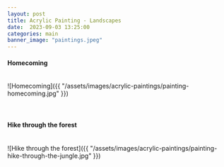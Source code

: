 ```yaml
---
layout: post
title: Acrylic Painting - Landscapes
date:  2023-09-03 13:25:00
categories: main
banner_image: "paintings.jpeg"
---
```


#### Homecoming 
<br>
![Homecoming]({{ "/assets/images/acrylic-paintings/painting-homecoming.jpg" }})
<br><br><br>

#### Hike through the forest
<br>
![Hike through the forest]({{ "/assets/images/acrylic-paintings/painting-hike-through-the-jungle.jpg" }})

<br><br><br>